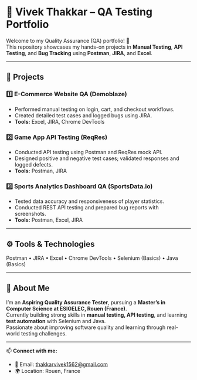 # 🧪 Vivek Thakkar – QA Testing Portfolio

Welcome to my Quality Assurance (QA) portfolio! 👋  
This repository showcases my hands-on projects in **Manual Testing**, **API Testing**, and **Bug Tracking** using **Postman**, **JIRA**, and **Excel**.

---

## 📁 Projects

### 1️⃣ E-Commerce Website QA (Demoblaze)
- Performed manual testing on login, cart, and checkout workflows.  
- Created detailed test cases and logged bugs using JIRA.  
- **Tools:** Excel, JIRA, Chrome DevTools  

### 2️⃣ Game App API Testing (ReqRes)
- Conducted API testing using Postman and ReqRes mock API.  
- Designed positive and negative test cases; validated responses and logged defects.  
- **Tools:** Postman, JIRA  

### 3️⃣ Sports Analytics Dashboard QA (SportsData.io)
- Tested data accuracy and responsiveness of player statistics.  
- Conducted REST API testing and prepared bug reports with screenshots.  
- **Tools:** Postman, Excel, JIRA  

---

## ⚙️ Tools & Technologies
Postman • JIRA • Excel • Chrome DevTools • Selenium (Basics) • Java (Basics)

---

## 🌱 About Me
I’m an **Aspiring Quality Assurance Tester**, pursuing a **Master’s in Computer Science at ESIGELEC, Rouen (France)**.  
Currently building strong skills in **manual testing, API testing**, and learning **test automation** with Selenium and Java.  
Passionate about improving software quality and learning through real-world testing challenges.

---

📫 **Connect with me:**  
- 📧 Email: thakkarvivek1562@gmail.com  
- 🌍 Location: Rouen, France  

